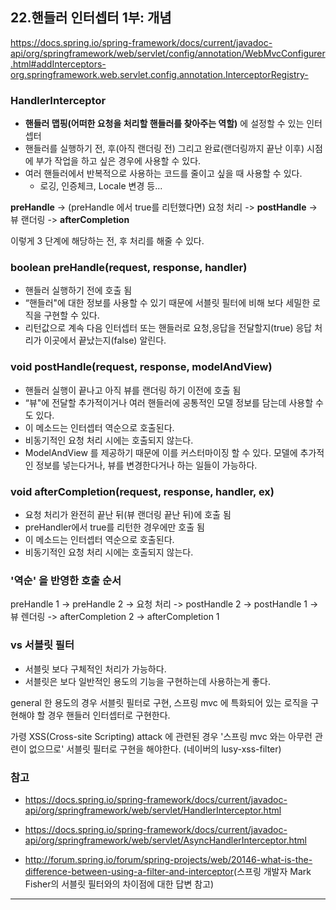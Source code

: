 ## 22.핸들러 인터셉터 1부: 개념

https://docs.spring.io/spring-framework/docs/current/javadoc-api/org/springframework/web/servlet/config/annotation/WebMvcConfigurer.html#addInterceptors-org.springframework.web.servlet.config.annotation.InterceptorRegistry-

### HandlerInterceptor

 * __핸들러 맵핑(어떠한 요청을 처리할 핸들러를 찾아주는 역할)__ 에 설정할 수 있는 인터셉터
 * 핸들러를 실행하기 전, 후(아직 랜더링 전) 그리고 완료(랜더링까지 끝난 이후) 시점에 부가 작업을 하고 싶은 경우에 사용할 수 있다.
 * 여러 핸들러에서 반복적으로 사용하는 코드를 줄이고 싶을 때 사용할 수 있다.
   * 로깅, 인증체크, Locale 변경 등...

__preHandle__ -> (preHandle 에서 true를 리턴했다면) 요청 처리 -> __postHandle__ -> 뷰 랜더링 -> __afterCompletion__

이렇게 3 단계에 해당하는 전, 후 처리를 해줄 수 있다.

### boolean preHandle(request, response, ​__handler​__)
 * 핸들러 실행하기 전에 호출 됨
 * “핸들러"에 대한 정보를 사용할 수 있기 때문에 서블릿 필터에 비해 보다 세밀한 로직을 구현할 수 있다.
 * 리턴값으로 계속 다음 인터셉터 또는 핸들러로 요청,응답을 전달할지(true) 응답 처리가 이곳에서 끝났는지(false) 알린다.

### void postHandle(request, response, ​modelAndView​)
 * 핸들러 실행이 끝나고 아직 뷰를 랜더링 하기 이전에 호출 됨
 * “뷰"에 전달할 추가적이거나 여러 핸들러에 공통적인 모델 정보를 담는데 사용할 수도 있다.
 * 이 메소드는 인터셉터 역순으로 호출된다.
 * 비동기적인 요청 처리 시에는 호출되지 않는다.
 * ModelAndView 를 제공하기 때문에 이를 커스터마이징 할 수 있다. 모델에 추가적인 정보를 넣는다거나, 뷰를 변경한다거나 하는 일들이 가능하다.

### void afterCompletion(request, response, handler, ex)
 * 요청 처리가 완전히 끝난 뒤(뷰 랜더링 끝난 뒤)에 호출 됨
 * preHandler에서 true를 리턴한 경우에만 호출 됨
 * 이 메소드는 인터셉터 역순으로 호출된다.
 * 비동기적인 요청 처리 시에는 호출되지 않는다.

### '역순' 을 반영한 호출 순서

preHandle 1 -> preHandle 2 -> 요청 처리 -> postHandle 2 -> postHandle 1 -> 뷰 렌더링 -> afterCompletion 2 -> afterCompletion 1

### vs 서블릿 필터
 * 서블릿 보다 구체적인 처리가 가능하다.
 * 서블릿은 보다 일반적인 용도의 기능을 구현하는데 사용하는게 좋다.

general 한 용도의 경우 서블릿 필터로 구현, 스프링 mvc 에 특화되어 있는 로직을 구현해야 할 경우 핸들러 인터셉터로 구현한다.

가령 XSS(Cross-site Scripting) attack 에 관련된 경우 '스프링 mvc 와는 아무런 관련이 없으므로' 서블릿 필터로 구현을 해야한다. (네이버의 lusy-xss-filter)

### 참고
 * https://docs.spring.io/spring-framework/docs/current/javadoc-api/org/springframework/web/servlet/HandlerInterceptor.html

 * https://docs.spring.io/spring-framework/docs/current/javadoc-api/org/springframework/web/servlet/AsyncHandlerInterceptor.html

 * http://forum.spring.io/forum/spring-projects/web/20146-what-is-the-difference-between-using-a-filter-and-interceptor​ (스프링 개발자 Mark Fisher의 서블릿 필터와의 차이점에 대한 답변 참고)

---